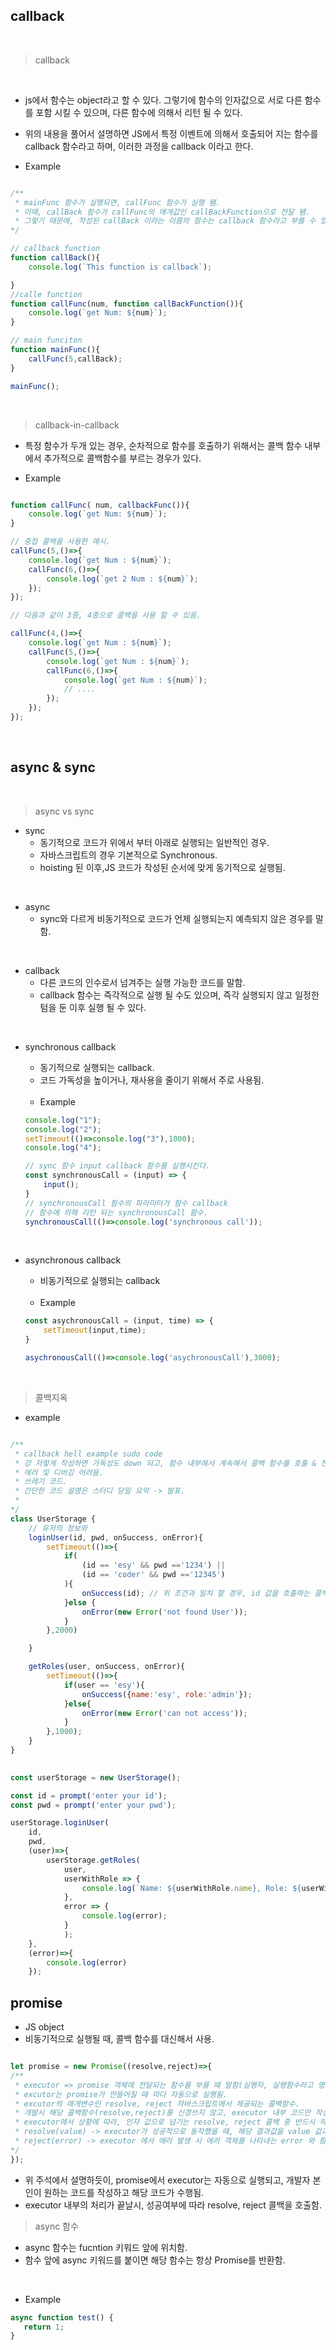 ## callback 

<br>

> callback

<br>


- js에서 함수는 object라고 할 수 있다. 그렇기에 함수의 인자값으로 서로 다른 함수를 포함 시킬 수 있으며, 다른 함수에 의해서 리턴 될 수 있다. 
- 위의 내용을 풀어서 설명하면 JS에서 특정 이벤트에 의해서 호출되어 지는 함수를 callback 함수라고 하며, 이러한 과정을 callback 이라고 한다. 

- Example
```js

/**
 * mainFunc 함수가 실행되면, callFunc 함수가 실행 됌.
 * 이때, callBack 함수가 callFunc의 매개값인 callBackFunction으로 전달 됌.
 * 그렇기 때문에, 작성된 callBack 이라는 이름의 함수는 callback 함수라고 부를 수 있음.
*/

// callback function 
function callBack(){
    console.log(`This function is callback`);

}
//calle function
function callFunc(num, function callBackFunction()){
    console.log(`get Num: ${num}`);
}

// main funciton 
function mainFunc(){
    callFunc(5,callBack);
}

mainFunc();
```
<br>

> callback-in-callback 

- 특정 함수가 두개 있는 경우, 순차적으로 함수를 호출하기 위해서는 콜백 함수 내부에서 추가적으로 콜백함수를 부르는 경우가 있다. 

- Example

```js

function callFunc( num, callbackFunc()){
    console.log(`get Num: ${num}`);
}

// 중첩 콜백을 사용한 예시.
callFunc(5,()=>{
    console.log(`get Num : ${num}`);
    callFunc(6,()=>{
        console.log(`get 2 Num : ${num}`);
    });
});

// 다음과 같이 3중, 4중으로 콜백을 사용 할 수 있음.

callFunc(4,()=>{
    console.log(`get Num : ${num}`);
    callFunc(5,()=>{
        console.log(`get Num : ${num}`);
        callFunc(6,()=>{
            console.log(`get Num : ${num}`);
            // ....
        });
    });
});
```
<br>

## async & sync

<br>

> async vs sync
 
- sync 
    - 동기적으로 코드가 위에서 부터 아래로 실행되는 일반적인 경우.
    - 자바스크립트의 경우 기본적으로 Synchronous. 
    - hoisting 된 이후,JS 코드가 작성된 순서에 맞게 동기적으로 실행됨.  

<br>

- async 
    - sync와 다르게 비동기적으로 코드가 언제 실행되는지 예측되지 않은 경우를 말함.

<br>

- callback 
    - 다른 코드의 인수로서 넘겨주는 실행 가능한 코드를 말함. 
    - callback 함수는 즉각적으로 실행 될 수도 있으며, 즉각 실행되지 않고 일정한 텀을 둔 이후 실행 될 수 있다.  

<br>

- synchronous callback
    - 동기적으로 실행되는 callback. 
    - 코드 가독성을 높이거나, 재사용을 줄이기 위해서 주로 사용됨. 
    <br>

    - Example

    ```js
    console.log("1");
    console.log("2");
    setTimeout(()=>console.log("3"),1000);
    console.log("4");
    
    // sync 함수 input callback 함수를 실행시킨다. 
    const synchronousCall = (input) => {
        input();
    }
    // synchronousCall 함수의 파라미터가 함수 callback 
    // 함수에 의해 리턴 되는 synchronousCall 함수.
    synchronousCall(()=>console.log('synchronous call')); 

    ```
<br>

- asynchronous callback
    - 비동기적으로 실행되는 callback
    <br>
    
    - Example 
    
    ```js
    const asychronousCall = (input, time) => {
        setTimeout(input,time);
    }

    asychronousCall(()=>console.log('asychronousCall'),3000);
    ```

<br>

> 콜백지옥

- example

```js

/**
 * callback hell example sudo code
 * 걍 저렇게 작성하면 가독성도 down 되고, 함수 내부에서 계속해서 콜백 함수를 호출 & 전달 하고 있기 때문에 비생산적.
 * 에러 및 디버깅 어려움.
 * 쓰레기 코드. 
 * 간단한 코드 설명은 스터디 당일 요약 -> 발표.
 * 
*/
class UserStorage {
    // 유저의 정보와  
    loginUser(id, pwd, onSuccess, onError){
        setTimeout(()=>{
            if(
                (id == 'esy' && pwd =='1234') || 
                (id == 'coder' && pwd =='12345')
            ){
                onSuccess(id); // 위 조건과 일치 할 경우, id 값을 호출하는 콜백 함수
            }else {
                onError(new Error('not found User'));
            }
        },2000)

    }

    getRoles(user, onSuccess, onError){
        setTimeout(()=>{
            if(user == 'esy'){
                onSuccess({name:'esy', role:'admin'});
            }else{
                onError(new Error('can not access'));
            }
        },1000);
    }
}

 
const userStorage = new UserStorage();

const id = prompt('enter your id');
const pwd = prompt('enter your pwd');

userStorage.loginUser(
    id,
    pwd,
    (user)=>{
        userStorage.getRoles(
            user,
            userWithRole => {
                console.log(`Name: ${userWithRole.name}, Role: ${userWithRole.role}`);
            },
            error => {
                console.log(error);
            }
            );
    },
    (error)=>{
        console.log(error)
    });

```


## promise

- JS object 
- 비동기적으로 실행될 때, 콜백 함수를 대신해서 사용.

```js 

let promise = new Promise((resolve,reject)=>{
/**
 * executor => promise 객체에 전달되는 함수를 부를 때 말함(실행자, 실행함수라고 명칭.)
 * excutor는 promise가 만들어질 때 마다 자동으로 실행됨.
 * excutor의 매개변수인 resolve, reject 자바스크립트에서 제공되는 콜백함수.
 * 개발시 해당 콜백함수(resolve,reject)를 신경쓰지 않고, executor 내부 코드만 작성. 
 * executor에서 상황에 따라, 인자 값으로 넘기는 resolve, reject 콜백 중 반드시 하나를 호출해야함. 
 * resolve(value) -> executor가 성공적으로 동작했을 때, 해당 결과값을 value 값과 함께 호출.
 * reject(error) -> executor 에서 에러 발생 시 에러 객체를 나타내는 error 와 함께 호출. 
*/
});
```

- 위 주석에서 설명하듯이, promise에서 executor는 자동으로 실행되고, 개발자 본인이 원하는 코드를 작성하고 해당 코드가 수행됨. 
- executor 내부의 처리가 끝날시, 성공여부에 따라 resolve, reject 콜백을 호출함. 












> async 함수 

- async 함수는 fucntion 키워드 앞에 위치함. 
- 함수 앞에 async 키워드를 붙이면 해당 함수는 항상 Promise를 반환함. 

<br>

- Example 
 
 ```js
async function test() {
    return 1; 
} 
 ```




